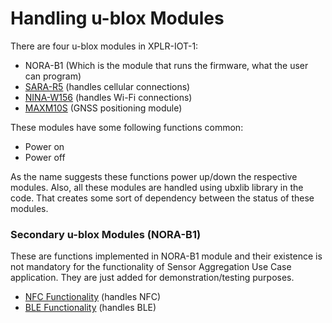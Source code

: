 # Handling u-blox Modules

There are four u-blox modules in XPLR-IOT-1:
-	NORA-B1 (Which is the module that runs the firmware, what the user can program)
-	[SARA-R5](./cell) (handles cellular connections)
-	[NINA-W156](./wifi) (handles Wi-Fi connections)
-	[MAXM10S](./position) (GNSS positioning module)

These modules have some following functions common:
-	Power on
-	Power off

As the name suggests these functions power up/down the respective modules.
Also, all these modules are handled using ubxlib library in the code. That creates some sort of dependency between the status of these modules.



### Secondary u-blox Modules (NORA-B1)

These are functions implemented in NORA-B1 module and their existence is not mandatory for the functionality of Sensor Aggregation Use Case application. They are just added for demonstration/testing purposes.

-	[NFC Functionality](./nfc/) (handles NFC)
-	[BLE Functionality](./ble/) (handles BLE)